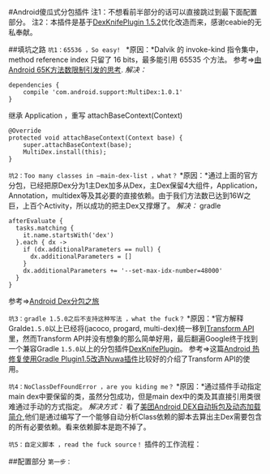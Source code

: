 #Android傻瓜式分包插件
注1：不想看前半部分的话可以直接跳过到最下面配置部分。
注2：本插件是基于[DexKnifePlugin 1.5.2](https://github.com/ceabie/DexKnifePlugin)优化改造而来，感谢ceabie的无私奉献。

##填坑之路
`坑1：65536 ，So easy! `
*原因：*Dalvik 的 invoke-kind 指令集中，method reference index 只留了 16 bits，最多能引用 65535 个方法。
参考=>[由Android 65K方法数限制引发的思考](http://jayfeng.com/2016/03/10/%E7%94%B1Android-65K%E6%96%B9%E6%B3%95%E6%95%B0%E9%99%90%E5%88%B6%E5%BC%95%E5%8F%91%E7%9A%84%E6%80%9D%E8%80%83/).
*解决：*
```
dependencies { 
	compile 'com.android.support:MultiDex:1.0.1'
}
```
继承 Application ，重写 attachBaseContext(Context)
```
@Override 
protected void attachBaseContext(Context base) {
    super.attachBaseContext(base);
    MultiDex.install(this);
}
```

`坑2：Too many classes in –main-dex-list ，what？`
*原因：*通过上面的官方分包，已经把原Dex分为1主Dex加多从Dex，主Dex保留4大组件，Application，Annotation，multidex等及其必要的直接依赖。由于我们方法数已达到16W之巨，上百个Activity，所以成功的把主Dex又撑爆了。
*解决：*
gradle
```
afterEvaluate { 
  tasks.matching { 
    it.name.startsWith('dex') 
  }.each { dx -> 
    if (dx.additionalParameters == null) { 
      dx.additionalParameters = []
    }  
    dx.additionalParameters += '--set-max-idx-number=48000' 
  } 
}
```
参考=>[Android Dex分包之旅](http://yydcdut.com/2016/03/20/split-dex/index.html)

`坑3：gradle 1.5.0之后不支持这种写法 ，what the fuck？`
*原因：*官方解释Gralde`1.5.0`以上已经将(jacoco, progard, multi-dex)统一移到[Transform API](http://tools.android.com/tech-docs/new-build-system/transform-api)里，然而Transform API并没有想象的那么简单好用，最后翻遍Google终于找到一个兼容Gradle `1.5.0`以上的分包插件[DexKnifePlugin](https://github.com/ceabie/DexKnifePlugin)。
参考=>这篇[Android 热修复使用Gradle Plugin1.5改造Nuwa插件](http://blog.csdn.net/sbsujjbcy/article/details/50839263)比较好的介绍了Transform API的使用。

`坑4：NoClassDefFoundError ，are you kiding me？`
*原因：*通过插件手动指定main dex中要保留的类，虽然分包成功，但是main dex中的类及其直接引用类很难通过手动的方式指定。
*解决方式：*
看了[美团Android DEX自动拆包及动态加载简介](http://tech.meituan.com/mt-android-auto-split-dex.html),他们是通过编写了一个能够自动分析Class依赖的脚本去算出主Dex需要包含的所有必要依赖。看来依赖脚本是跑不掉了。

`坑5：自定义脚本 ，read the fuck source！`
插件的工作流程：



##配置部分
`第一步：`